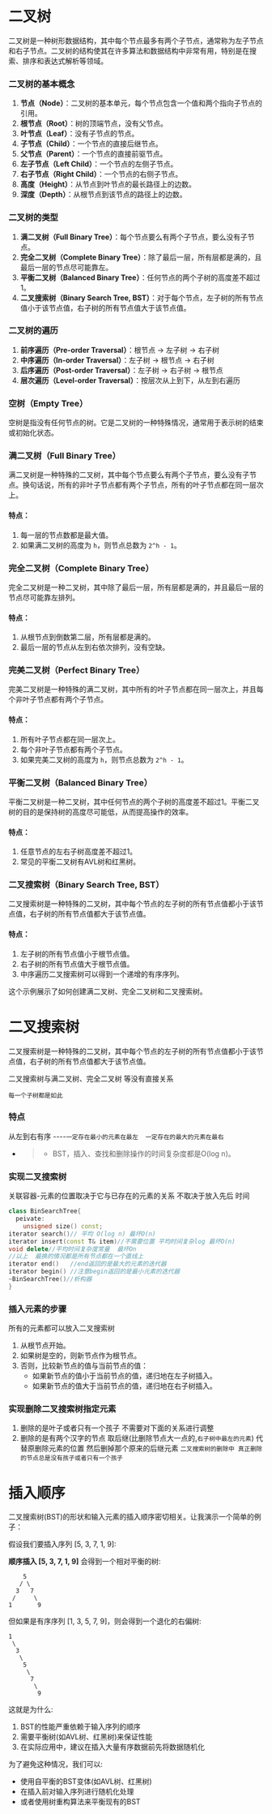 # 二叉树

二叉树是一种树形数据结构，其中每个节点最多有两个子节点，通常称为左子节点和右子节点。二叉树的结构使其在许多算法和数据结构中非常有用，特别是在搜索、排序和表达式解析等领域。

### 二叉树的基本概念

1. **节点（Node）**：二叉树的基本单元，每个节点包含一个值和两个指向子节点的引用。
2. **根节点（Root）**：树的顶端节点，没有父节点。
3. **叶节点（Leaf）**：没有子节点的节点。
4. **子节点（Child）**：一个节点的直接后继节点。
5. **父节点（Parent）**：一个节点的直接前驱节点。
6. **左子节点（Left Child）**：一个节点的左侧子节点。
7. **右子节点（Right Child）**：一个节点的右侧子节点。
8. **高度（Height）**：从节点到叶节点的最长路径上的边数。
9. **深度（Depth）**：从根节点到该节点的路径上的边数。

### 二叉树的类型

1. **满二叉树（Full Binary Tree）**：每个节点要么有两个子节点，要么没有子节点。
2. **完全二叉树（Complete Binary Tree）**：除了最后一层，所有层都是满的，且最后一层的节点尽可能靠左。
3. **平衡二叉树（Balanced Binary Tree）**：任何节点的两个子树的高度差不超过1。
4. **二叉搜索树（Binary Search Tree, BST）**：对于每个节点，左子树的所有节点值小于该节点值，右子树的所有节点值大于该节点值。

### 二叉树的遍历

1. **前序遍历（Pre-order Traversal）**：根节点 -> 左子树 -> 右子树
2. **中序遍历（In-order Traversal）**：左子树 -> 根节点 -> 右子树
3. **后序遍历（Post-order Traversal）**：左子树 -> 右子树 -> 根节点
4. **层次遍历（Level-order Traversal）**：按层次从上到下，从左到右遍历

### 空树（Empty Tree）

空树是指没有任何节点的树。它是二叉树的一种特殊情况，通常用于表示树的结束或初始化状态。

### 满二叉树（Full Binary Tree）

满二叉树是一种特殊的二叉树，其中每个节点要么有两个子节点，要么没有子节点。换句话说，所有的非叶子节点都有两个子节点，所有的叶子节点都在同一层次上。

#### 特点：

1. 每一层的节点数都是最大值。
2. 如果满二叉树的高度为 `h`，则节点总数为 `2^h - 1`。

### 完全二叉树（Complete Binary Tree）

完全二叉树是一种二叉树，其中除了最后一层，所有层都是满的，并且最后一层的节点尽可能靠左排列。

#### 特点：

1. 从根节点到倒数第二层，所有层都是满的。
2. 最后一层的节点从左到右依次排列，没有空缺。

### 完美二叉树（Perfect Binary Tree）

完美二叉树是一种特殊的满二叉树，其中所有的叶子节点都在同一层次上，并且每个非叶子节点都有两个子节点。

#### 特点：

1. 所有叶子节点都在同一层次上。
2. 每个非叶子节点都有两个子节点。
3. 如果完美二叉树的高度为 `h`，则节点总数为 `2^h - 1`。

### 平衡二叉树（Balanced Binary Tree）

平衡二叉树是一种二叉树，其中任何节点的两个子树的高度差不超过1。平衡二叉树的目的是保持树的高度尽可能低，从而提高操作的效率。

#### 特点：

1. 任意节点的左右子树高度差不超过1。
2. 常见的平衡二叉树有AVL树和红黑树。

### 二叉搜索树（Binary Search Tree, BST）

二叉搜索树是一种特殊的二叉树，其中每个节点的左子树的所有节点值都小于该节点值，右子树的所有节点值都大于该节点值。

#### 特点：

1. 左子树的所有节点值小于根节点值。
2. 右子树的所有节点值大于根节点值。
3. 中序遍历二叉搜索树可以得到一个递增的有序序列。

这个示例展示了如何创建满二叉树、完全二叉树和二叉搜索树。

# 二叉搜索树

二叉搜索树是一种特殊的二叉树，其中每个节点的左子树的所有节点值都小于该节点值，右子树的所有节点值都大于该节点值。

二叉搜索树与满二叉树、完全二叉树 等没有直接关系

`每一个子树都是如此`

### 特点

从左到右有序 ----`一定存在最小的元素在最左  一定存在的最大的元素在最右`

* > * BST，插入、查找和删除操作的时间复杂度都是O(log n)。
  >

### 实现二叉搜索树

关联容器-元素的位置取决于它与已存在的元素的关系    不取决于放入先后 时间

```cpp
class BinSearchTree{
  peivate:
    unsigned size() const;
iterator search()// 平均 O(log n) 最坏O(n)
iterator insert(const T& item)//不需要位置 平均时间复杂log 最坏O(n)
void delete//平均时间复杂度常量  最坏On
//以上  最换的情况都是所有节点都在一个直线上
iterator end()   //end返回的是最大的元素的迭代器
iterator begin() //注意begin返回的是最小元素的迭代器
~BinSearchTree()//析构器
}
```

### 插入元素的步骤

所有的元素都可以放入二叉搜索树

1. 从根节点开始。
2. 如果树是空的，则新节点作为根节点。
3. 否则，比较新节点的值与当前节点的值：
   * 如果新节点的值小于当前节点的值，递归地在左子树插入。
   * 如果新节点的值大于当前节点的值，递归地在右子树插入。

### 实现删除二叉搜索树指定元素

1. 删除的是叶子或者只有一个孩子 不需要对下面的关系进行调整
2. 删除的是有两个汉字的节点 取后继(比删除节点大一点的,`右子树中最左的元素`)   代替原删除元素的位置     然后删掉那个原来的后继元素
   `二叉搜索树的删除中 真正删除的节点总是没有孩子或者只有一个孩子`


# 插入顺序

二叉搜索树(BST)的形状和输入元素的插入顺序密切相关。让我演示一个简单的例子：

假设我们要插入序列 [5, 3, 7, 1, 9]:

**顺序插入 [5, 3, 7, 1, 9]** 会得到一个相对平衡的树:

```
    5
   / \
  3   7
 /     \
1       9
```

但如果是有序序列 [1, 3, 5, 7, 9]，则会得到一个退化的右偏树:

```
1
 \
  3
   \
    5
     \
      7
       \
        9
```

这就是为什么:

1. BST的性能严重依赖于输入序列的顺序
2. 需要平衡树(如AVL树、红黑树)来保证性能
3. 在实际应用中，建议在插入大量有序数据前先将数据随机化

为了避免这种情况，我们可以:

- 使用自平衡的BST变体(如AVL树、红黑树)
- 在插入前对输入序列进行随机化处理
- 或者使用树重构算法来平衡现有的BST
